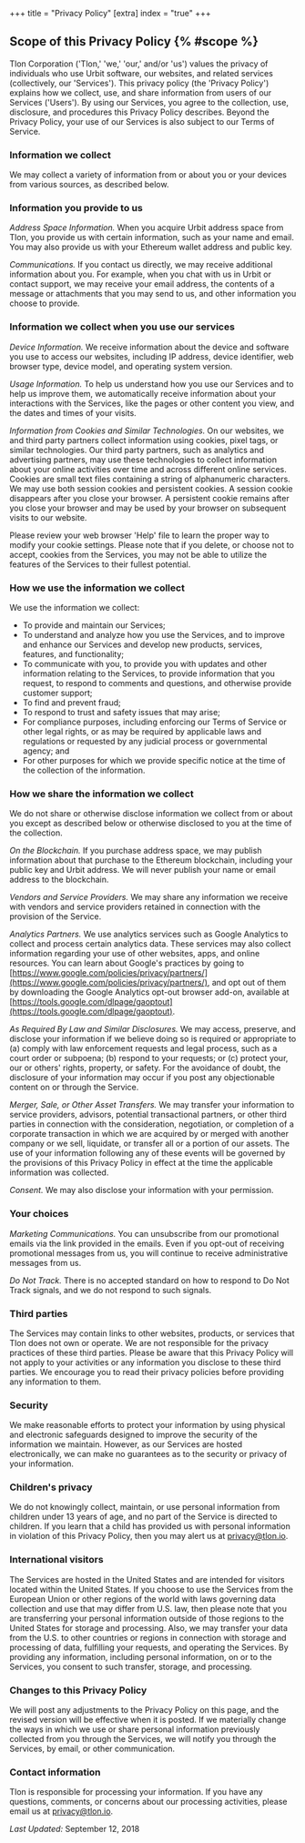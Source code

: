 +++
title = "Privacy Policy"
[extra]
index = "true"
+++

## Scope of this Privacy Policy {% #scope %}

Tlon Corporation ('Tlon,' 'we,' 'our,' and/or 'us') values the privacy of individuals who use Urbit software, our websites, and related services (collectively, our 'Services'). This privacy policy (the 'Privacy Policy') explains how we collect, use, and share information from users of our Services ('Users'). By using our Services, you agree to the collection, use, disclosure, and procedures this Privacy Policy describes. Beyond the Privacy Policy, your use of our Services is also subject to our Terms of Service.

### Information we collect

We may collect a variety of information from or about you or your devices from various sources, as described below.

### Information you provide to us

_Address Space Information._ When you acquire Urbit address space from Tlon, you provide us with certain information, such as your name and email. You may also provide us with your Ethereum wallet address and public key.

_Communications._ If you contact us directly, we may receive additional information about you. For example, when you chat with us in Urbit or contact support, we may receive your email address, the contents of a message or attachments that you may send to us, and other information you choose to provide.

### Information we collect when you use our services

_Device Information._ We receive information about the device and software you use to access our websites, including IP address, device identifier, web browser type, device model, and operating system version.

_Usage Information._ To help us understand how you use our Services and to help us improve them, we automatically receive information about your interactions with the Services, like the pages or other content you view, and the dates and times of your visits.

_Information from Cookies and Similar Technologies._ On our websites, we and third party partners collect information using cookies, pixel tags, or similar technologies. Our third party partners, such as analytics and advertising partners, may use these technologies to collect information about your online activities over time and across different online services. Cookies are small text files containing a string of alphanumeric characters. We may use both session cookies and persistent cookies. A session cookie disappears after you close your browser. A persistent cookie remains after you close your browser and may be used by your browser on subsequent visits to our website.

Please review your web browser 'Help' file to learn the proper way to modify your cookie settings. Please note that if you delete, or choose not to accept, cookies from the Services, you may not be able to utilize the features of the Services to their fullest potential.

### How we use the information we collect

We use the information we collect:

- To provide and maintain our Services;
- To understand and analyze how you use the Services, and to improve and enhance our Services and develop new products, services, features, and functionality;
- To communicate with you, to provide you with updates and other information relating to the Services, to provide information that you request, to respond to comments and questions, and otherwise provide customer support;
- To find and prevent fraud;
- To respond to trust and safety issues that may arise;
- For compliance purposes, including enforcing our Terms of Service or other legal rights, or as may be required by applicable laws and regulations or requested by any judicial process or governmental agency; and
- For other purposes for which we provide specific notice at the time of the collection of the information.

### How we share the information we collect

We do not share or otherwise disclose information we collect from or about you except as described below or otherwise disclosed to you at the time of the collection.

_On the Blockchain._ If you purchase address space, we may publish information about that purchase to the Ethereum blockchain, including your public key and Urbit address. We will never publish your name or email address to the blockchain.

_Vendors and Service Providers._ We may share any information we receive with vendors and service providers retained in connection with the provision of the Service.

_Analytics Partners._ We use analytics services such as Google Analytics to collect and process certain analytics data. These services may also collect information regarding your use of other websites, apps, and online resources. You can learn about Google's practices by going to [https://www.google.com/policies/privacy/partners/](https://www.google.com/policies/privacy/partners/), and opt out of them by downloading the Google Analytics opt-out browser add-on, available at [https://tools.google.com/dlpage/gaoptout](https://tools.google.com/dlpage/gaoptout).

_As Required By Law and Similar Disclosures._ We may access, preserve, and disclose your information if we believe doing so is required or appropriate to (a) comply with law enforcement requests and legal process, such as a court order or subpoena; (b) respond to your requests; or (c) protect your, our or others' rights, property, or safety. For the avoidance of doubt, the disclosure of your information may occur if you post any objectionable content on or through the Service.

_Merger, Sale, or Other Asset Transfers._ We may transfer your information to service providers, advisors, potential transactional partners, or other third parties in connection with the consideration, negotiation, or completion of a corporate transaction in which we are acquired by or merged with another company or we sell, liquidate, or transfer all or a portion of our assets. The use of your information following any of these events will be governed by the provisions of this Privacy Policy in effect at the time the applicable information was collected.

_Consent._ We may also disclose your information with your permission.

### Your choices

_Marketing Communications._ You can unsubscribe from our promotional emails via the link provided in the emails. Even if you opt-out of receiving promotional messages from us, you will continue to receive administrative messages from us.

_Do Not Track._ There is no accepted standard on how to respond to Do Not Track signals, and we do not respond to such signals.

### Third parties

The Services may contain links to other websites, products, or services that Tlon does not own or operate. We are not responsible for the privacy practices of these third parties. Please be aware that this Privacy Policy will not apply to your activities or any information you disclose to these third parties. We encourage you to read their privacy policies before providing any information to them.

### Security

We make reasonable efforts to protect your information by using physical and electronic safeguards designed to improve the security of the information we maintain. However, as our Services are hosted electronically, we can make no guarantees as to the security or privacy of your information.

### Children's privacy

We do not knowingly collect, maintain, or use personal information from children under 13 years of age, and no part of the Service is directed to children. If you learn that a child has provided us with personal information in violation of this Privacy Policy, then you may alert us at privacy@tlon.io.

### International visitors

The Services are hosted in the United States and are intended for visitors located within the United States. If you choose to use the Services from the European Union or other regions of the world with laws governing data collection and use that may differ from U.S. law, then please note that you are transferring your personal information outside of those regions to the United States for storage and processing. Also, we may transfer your data from the U.S. to other countries or regions in connection with storage and processing of data, fulfilling your requests, and operating the Services. By providing any information, including personal information, on or to the Services, you consent to such transfer, storage, and processing.

### Changes to this Privacy Policy

We will post any adjustments to the Privacy Policy on this page, and the revised version will be effective when it is posted. If we materially change the ways in which we use or share personal information previously collected from you through the Services, we will notify you through the Services, by email, or other communication.

### Contact information

Tlon is responsible for processing your information. If you have any questions, comments, or concerns about our processing activities, please email us at [privacy@tlon.io](mailto:privacy@tlon.io).

_Last Updated:_ September 12, 2018
